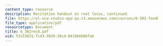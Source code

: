 ```yaml
---
content_type: resource
description: Recitation handout on root locus, continued.
file: https://ol-ocw-studio-app-qa.s3.amazonaws.com/courses/6-302-feedback-systems-spring-2007/53c538317c43392020cd0419b6b86fab_6_302rec8.pdf
file_type: application/pdf
resourcetype: Document
title: 6_302rec8.pdf
uid: 53c53831-7c43-3920-20cd-0419b6b86fab
---
```

